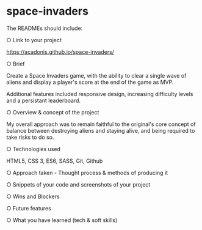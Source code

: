 # space-invaders

The READMEs should include:

○ Link to your project

https://acadonis.github.io/space-invaders/

○ Brief

Create a Space Invaders game, with the ability to clear a single wave of aliens and display a player's score at the end of the game as MVP. 

Additional features included responsive design, increasing difficulty levels and a persistant leaderboard.

○ Overview & concept of the project

My overall approach was to remain faithful to the original's core concept of balance between destroying aliens and staying alive, and being required to take risks to do so.    

○ Technologies used

HTML5, CSS 3, ES6, SASS, Git, Github

○ Approach taken - Thought process & methods of producing it

○ Snippets of your code and screenshots of your project

○ Wins and Blockers

○ Future features

○ What you have learned (tech & soft skills)

